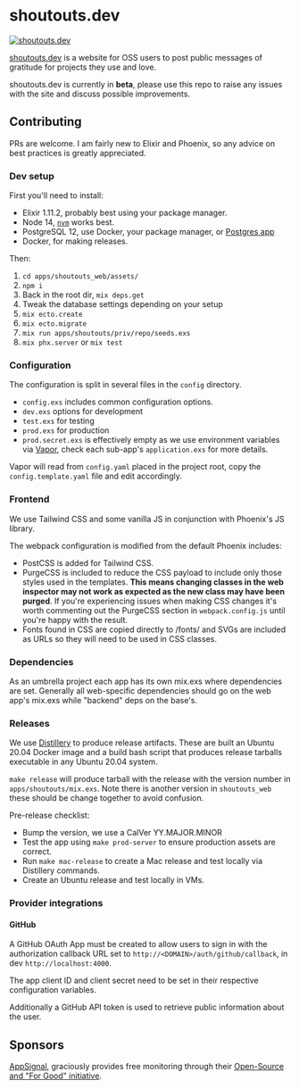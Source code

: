 # shoutouts.dev

[![shoutouts.dev](https://shoutouts.dev/projects/yeraydiazdiaz/shoutouts.dev/badge)](https://shoutouts.dev/projects/yeraydiazdiaz/shoutouts.dev)

[shoutouts.dev](https://shoutouts.dev) is a website for OSS users to post public
messages of gratitude for projects they use and love.

shoutouts.dev is currently in **beta**, please use this repo to raise any issues
with the site and discuss possible improvements.

## Contributing

PRs are welcome. I am fairly new to Elixir and Phoenix, so any advice on best
practices is greatly appreciated.

### Dev setup

First you'll need to install:

- Elixir 1.11.2, probably best using your package manager.
- Node 14, [`nvm`](https://github.com/nvm-sh/nvm) works best.
- PostgreSQL 12, use Docker, your package manager, or [Postgres app](https://postgresapp.com/)
- Docker, for making releases.

Then:

1. `cd apps/shoutouts_web/assets/`
2. `npm i`
3. Back in the root dir, `mix deps.get`
4. Tweak the database settings depending on your setup
5. `mix ecto.create`
6. `mix ecto.migrate`
7. `mix run apps/shoutouts/priv/repo/seeds.exs`
8. `mix phx.server` or `mix test`

### Configuration

The configuration is split in several files in the `config` directory.

- `config.exs` includes common configuration options.
- `dev.exs` options for development
- `test.exs` for testing
- `prod.exs` for production
- `prod.secret.exs` is effectively empty as we use environment variables
via [Vapor](https://github.com/keathley/vapor), check each sub-app's
`application.exs` for more details.

Vapor will read from `config.yaml` placed in the project root, copy the
`config.template.yaml` file and edit accordingly.

### Frontend

We use Tailwind CSS and some vanilla JS in conjunction with Phoenix's JS library.

The webpack configuration is modified from the default Phoenix includes:

- PostCSS is added for Tailwind CSS.
- PurgeCSS is included to reduce the CSS payload to include only those styles
used in the templates. **This means changing classes in the web inspector may
not work as expected as the new class may have been purged**. If you're
experiencing issues when making CSS changes it's worth commenting out the
PurgeCSS section in `webpack.config.js` until you're happy with the result.
- Fonts found in CSS are copied directly to /fonts/ and SVGs are included as
URLs so they will need to be used in CSS classes.

### Dependencies

As an umbrella project each app has its own mix.exs where dependencies are set.
Generally all web-specific dependencies should go on the web app's mix.exs
while "backend" deps on the base's.

### Releases

We use [Distillery](https://hexdocs.pm/distillery/home.html) to produce release
artifacts. These are built an Ubuntu 20.04 Docker image and a build bash
script that produces release tarballs executable in any Ubuntu 20.04 system.

`make release` will produce tarball with the release with the version number
in `apps/shoutouts/mix.exs`. Note there is another version in `shoutouts_web`
these should be change together to avoid confusion.

Pre-release checklist:

- Bump the version, we use a CalVer YY.MAJOR.MINOR
- Test the app using `make prod-server` to ensure production assets are correct.
- Run `make mac-release` to create a Mac release and test locally via Distillery
commands.
- Create an Ubuntu release and test locally in VMs.

### Provider integrations

#### GitHub

A GitHub OAuth App must be created to allow users to sign in with the
authorization callback URL set to `http://<DOMAIN>/auth/github/callback`,
in dev `http://localhost:4000`.

The app client ID and client secret need to be set in their respective
configuration variables.

Additionally a GitHub API token is used to retrieve public information about
the user.

## Sponsors

[AppSignal](https://appsignal.com), graciously provides free monitoring through
their [Open-Source and "For Good" initiative](https://appsignal.com/open-source).
